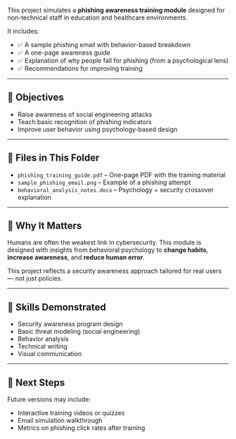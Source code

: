 This project simulates a **phishing awareness training module** designed for non-technical staff in education and healthcare environments.

It includes:
- ✅ A sample phishing email with behavior-based breakdown
- ✅ A one-page awareness guide
- ✅ Explanation of why people fall for phishing (from a psychological lens)
- ✅ Recommendations for improving training

---

## 🎯 Objectives

- Raise awareness of social engineering attacks
- Teach basic recognition of phishing indicators
- Improve user behavior using psychology-based design

---

## 📄 Files in This Folder

- `phishing_training_guide.pdf` – One-page PDF with the training material
- `sample_phishing_email.png` – Example of a phishing attempt
- `behavioral_analysis_notes.docx` – Psychology + security crossover explanation

---

## 🧠 Why It Matters

Humans are often the weakest link in cybersecurity. This module is designed with insights from behavioral psychology to **change habits**, **increase awareness**, and **reduce human error**.

This project reflects a security awareness approach tailored for real users — not just policies.

---

## 🔧 Skills Demonstrated

- Security awareness program design  
- Basic threat modeling (social engineering)  
- Behavior analysis  
- Technical writing  
- Visual communication

---

## 📌 Next Steps

Future versions may include:
- Interactive training videos or quizzes
- Email simulation walkthrough
- Metrics on phishing click rates after training
